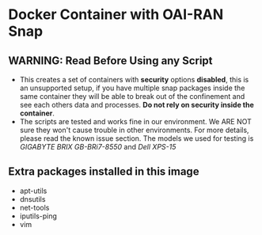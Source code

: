 # Docker Container with OAI-RAN Snap

## WARNING: Read Before Using any Script 

- This creates a set of containers with **security** options **disabled**, this is an unsupported setup, if you have multiple snap packages inside the same container they will be able to break out of the confinement and see each others data and processes. **Do not rely on security inside the container**.
- The scripts are tested and works fine in our environment. We ARE NOT sure they won't cause trouble in other environments. For more details, please read the known issue section. The models we used for testing is *GIGABYTE BRIX GB-BRi7-8550* and *Dell XPS-15*

## Extra packages installed in this image

- apt-utils
- dnsutils
- net-tools
- iputils-ping
- vim
